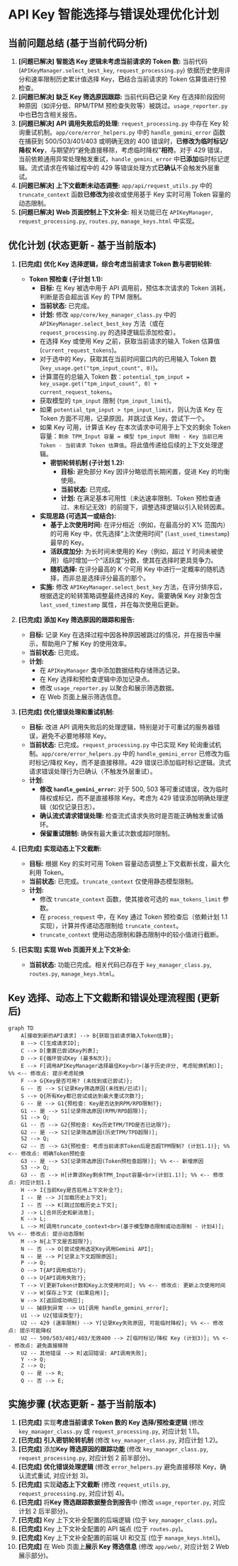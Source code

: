 # API Key 智能选择与错误处理优化计划

## 当前问题总结 (基于当前代码分析)

1. **[问题已解决]** **智能选 Key 逻辑未考虑当前请求的 Token 数:** 当前代码 (`APIKeyManager.select_best_key`, `request_processing.py`) 依据历史使用评分和速率限制历史累计值选择 Key，**已**结合当前请求的 Token 估算值进行预检查。
2. **[问题已解决]** **缺乏 Key 筛选原因跟踪:** 当前代码**已**记录 Key 在选择阶段因何种原因（如评分低、RPM/TPM 预检查失败等）被跳过。`usage_reporter.py` 中也**已**包含相关报告。
3. **[问题已解决]** **API 调用失败后的处理:** `request_processing.py` 中存在 Key 轮询重试机制。`app/core/error_helpers.py` 中的 `handle_gemini_error` 函数在捕获到 500/503/401/403 或明确无效的 400 错误时，**已修改为临时标记/降权 Key**，与期望的“避免直接移除，考虑临时降权”**相符**。对于 429 错误，当前依赖通用异常处理触发重试，`handle_gemini_error` 中**已添加**临时标记逻辑。流式请求在传输过程中的 429 等错误处理方式**已确认**不会触发外层重试。
4. **[问题已解决]** **上下文截断未动态调整:** `app/api/request_utils.py` 中的 `truncate_context` 函数**已修改为**接收或使用基于 Key 实时可用 Token 容量的动态限制。
5. **[问题已解决]** **Web 页面控制上下文补全:** 相关功能已在 `APIKeyManager`, `request_processing.py`, `routes.py`, `manage_keys.html` 中实现。

## 优化计划 (状态更新 - 基于当前版本)

1. **[已完成]** **优化 Key 选择逻辑，综合考虑当前请求 Token 数与密钥轮转:**
    * **Token 预检查 (子计划 1.1):**
        * **目标:** 在 Key 被选中用于 API 调用前，预估本次请求的 Token 消耗，判断是否会超出该 Key 的 TPM 限制。
        * **当前状态:** 已完成。
        * **计划:** 修改 `app/core/key_manager_class.py` 中的 `APIKeyManager.select_best_key` 方法（或在 `request_processing.py` 的选择逻辑后添加检查）。
        * 在选择 Key 或使用 Key 之前，获取当前请求的输入 Token 估算值 (`current_request_tokens`)。
        * 对于选中的 Key，获取其在当前时间窗口内的已用输入 Token 数 (`key_usage.get("tpm_input_count", 0)`)。
        * 计算潜在的总输入 Token 数：`potential_tpm_input = key_usage.get("tpm_input_count", 0) + current_request_tokens`。
        * 获取模型的 `tpm_input` 限制 (`tpm_input_limit`)。
        * 如果 `potential_tpm_input > tpm_input_limit`，则认为该 Key 在 Token 方面不可用，记录原因，并跳过该 Key，尝试下一个。
        * 如果 Key 可用，计算该 Key 在本次请求中可用于上下文的剩余 Token 容量：`剩余 TPM_Input 容量 = 模型 tpm_input 限制 - Key 当前已用 Token - 当前请求 Token 估算值`。将此值传递给后续的上下文处理逻辑。
            * **密钥轮转机制 (子计划 1.2):**
                * **目标:** 避免部分 Key 因评分略低而长期闲置，促进 Key 的均衡使用。
                * **当前状态:** 已完成。
                * **计划:** 在满足基本可用性（未达速率限制、Token 预检查通过、未标记无效）的前提下，调整选择逻辑以引入轮转因素。
        * **实现思路 (可选其一或结合):**
            * **基于上次使用时间:** 在评分相近（例如，在最高分的 X% 范围内）的可用 Key 中，优先选择“上次使用时间” (`last_used_timestamp`) 最早的 Key。
            * **活跃度加分:** 为长时间未使用的 Key（例如，超过 Y 时间未被使用）临时增加一个“活跃度”分数，使其在选择时更具竞争力。
            * **随机选择:** 在评分最高的 K 个可用 Key 中进行一定概率的随机选择，而非总是选择评分最高的那个。
        * **实施:** 修改 `APIKeyManager.select_best_key` 方法，在评分排序后，根据选定的轮转策略调整最终选择的 Key。需要确保 Key 对象包含 `last_used_timestamp` 属性，并在每次使用后更新。

2. **[已完成]** **添加 Key 筛选原因的跟踪和报告:**
    * **目标:** 记录 Key 在选择过程中因各种原因被跳过的情况，并在报告中展示，帮助用户了解 Key 的使用效率。
    * **当前状态:** 已完成。
    * **计划:**
        * 在 `APIKeyManager` 类中添加数据结构存储筛选记录。
        * 在 Key 选择和预检查逻辑中添加记录点。
        * 修改 `usage_reporter.py` 以聚合和展示筛选数据。
        * 在 Web 页面上展示筛选信息。

3. **[已完成]** **优化错误处理和重试机制:**
    * **目标:** 改进 API 调用失败后的处理逻辑，特别是对于可重试的服务器错误，避免不必要地移除 Key。
    * **当前状态:** 已完成。`request_processing.py` 中已实现 Key 轮询重试机制。`app/core/error_helpers.py` 中的 `handle_gemini_error` 已修改为临时标记/降权 Key，而不是直接移除。429 错误已添加临时标记逻辑。流式请求错误处理行为已确认（不触发外层重试）。
    * **计划:**
        * **修改 `handle_gemini_error`:** 对于 500, 503 等可重试错误，改为临时降权或标记，而不是直接移除 Key。考虑为 429 错误添加明确处理逻辑（如仅记录日志）。
        * **确认流式请求错误处理:** 检查流式请求失败时是否能正确触发重试循环。
        * **保留重试限制:** 确保有最大重试次数或超时限制。

4. **[已完成]** **实现动态上下文截断:**
    * **目标:** 根据 Key 的实时可用 Token 容量动态调整上下文截断长度，最大化利用 Token。
    * **当前状态:** 已完成。`truncate_context` 仅使用静态模型限制。
    * **计划:**
        * 修改 `truncate_context` 函数，使其接收可选的 `max_tokens_limit` 参数。
        * 在 `process_request` 中，在 Key 通过 Token 预检查后（依赖计划 1.1 实现），计算并传递动态限制给 `truncate_context`。
        * `truncate_context` 使用动态限制和静态限制中的较小值进行截断。

5. **[已实现]** **实现 Web 页面开关上下文补全:**
    * **当前状态:** 功能已完成。相关代码已存在于 `key_manager_class.py`, `routes.py`, `manage_keys.html`。

## Key 选择、动态上下文截断和错误处理流程图 (更新后)

```mermaid
graph TD
    A[接收到新的API请求] --> B{获取当前请求输入Token估算};
    B --> C[生成请求ID];
    C --> D[重置已尝试Key列表];
    D --> E{循环尝试Key (最多N次)};
    E --> F[调用APIKeyManager选择最佳Key<br>(基于历史评分, 考虑轮换机制)]; %% <-- 修改点: 提示考虑轮换
    F --> G{Key是否可用? (未找到或已尝试)};
    G -- 否 --> S[记录Key筛选原因(未找到/已试)];
    S --> Q{所有Key都已尝试或达到最大重试次数?};
    G -- 是 --> G1{预检查: Key是否达到RPM/RPD限制?};
    G1 -- 是 --> S1[记录筛选原因(RPM/RPD超限)];
    S1 --> Q;
    G1 -- 否 --> G2{预检查: Key历史TPM/TPD是否已达限?};
    G2 -- 是 --> S2[记录筛选原因(历史TPM/TPD超限)];
    S2 --> Q;
    G2 -- 否 --> G3{预检查: 考虑当前请求Token后是否超TPM限制? (计划1.1)}; %% <-- 修改点: 明确Token预检查
    G3 -- 是 --> S3[记录筛选原因(Token预检查超限)]; %% <-- 新增原因
    S3 --> Q;
    G3 -- 否 --> H[计算该Key剩余TPM_Input容量<br>(计划1.1)]; %% <-- 修改点: 对应计划1.1
    H --> I{当前Key是否启用上下文补全?};
    I -- 是 --> J[加载历史上下文];
    I -- 否 --> K[跳过加载历史上下文];
    J --> L[合并历史和新消息];
    K --> L;
    L --> M[调用truncate_context<br>(基于模型静态限制或动态限制 - 计划4)]; %% <-- 修改点: 提示动态限制
    M --> N{上下文是否超限?};
    N -- 否 --> O[尝试使用选定Key调用Gemini API];
    N -- 是 --> P[记录上下文超限原因];
    P --> Q;
    O --> T{API调用成功?};
    O --> U{API调用失败?};
    T --> V[更新Token计数和Key上次使用时间]; %% <-- 修改点: 更新上次使用时间
    V --> W[保存上下文 (如果启用)];
    W --> X[返回成功响应];
    U -- 捕获到异常 --> U1[调用 handle_gemini_error];
    U1 --> U2{错误类型?};
    U2 -- 429 (速率限制) --> Y[记录Key失败原因, 可能临时降权]; %% <-- 修改点: 提示可能降权
    U2 -- 500/503/401/403/无效400 --> Z[临时标记/降权 Key (计划3)]; %% <-- 修改点: 避免直接移除
    U2 -- 其他错误 --> R[返回错误: API调用失败];
    Y --> Q;
    Z --> Q;
    Q -- 是 --> R;
    Q -- 否 --> E;

```

## 实施步骤 (状态更新 - 基于当前版本)

1. **[已完成]** 实现**考虑当前请求 Token 数的 Key 选择/预检查逻辑** (修改 `key_manager_class.py` 或 `request_processing.py`, 对应计划 1.1)。
2. **[已完成]** **引入密钥轮转机制** (修改 `key_manager_class.py`, 对应计划 1.2)。
3. **[已完成]** 添加**Key 筛选原因的跟踪功能** (修改 `key_manager_class.py`, `request_processing.py`, 对应计划 2 前半部分)。
4. **[已完成]** **优化错误处理逻辑** (修改 `error_helpers.py` 避免直接移除 Key，确认流式重试, 对应计划 3)。
5. **[已完成]** 实现**动态上下文截断** (修改 `request_utils.py`, `request_processing.py`, 对应计划 4)。
6. **[已完成]** 将**Key 筛选跟踪数据整合到报告**中 (修改 `usage_reporter.py`, 对应计划 2 后半部分)。
7. **[已完成]** Key 上下文补全配置的后端逻辑 (位于 `key_manager_class.py`)。
8. **[已完成]** Key 上下文补全配置的 API 端点 (位于 `routes.py`)。
9. **[已完成]** Key 上下文补全配置的前端 UI 和交互 (位于 `manage_keys.html`)。
10. **[已完成]** 在 Web 页面上**展示 Key 筛选信息** (修改 `app/web/`, 对应计划 2 Web 展示部分)。
